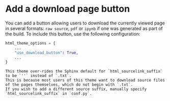 
# Add a download page button

You can add a button allowing users to download the currently viewed page in several formats: `raw source`, `pdf` or `ipynb` if one was generated as part of the build.
To include this button, use the following configuration:

```python
html_theme_options = {
    ...
    "use_download_button": True,
    ...
}
```

```{note}
This theme over-rides the Sphinx default for `html_sourcelink_suffix` to be `''` instead of `.txt`.
This is because most users of this theme want to download source files of the pages themselves, which do not begin with `.txt`.
If you wish to add a different source suffix, manually specify `html_sourcelink_suffix` in `conf.py`.
```
